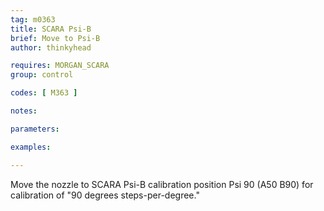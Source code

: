 ```yaml
---
tag: m0363
title: SCARA Psi-B
brief: Move to Psi-B
author: thinkyhead

requires: MORGAN_SCARA
group: control

codes: [ M363 ]

notes:

parameters:

examples:

---
```


Move the nozzle to SCARA Psi-B calibration position Psi 90 (A50 B90) for calibration of "90 degrees steps-per-degree."
